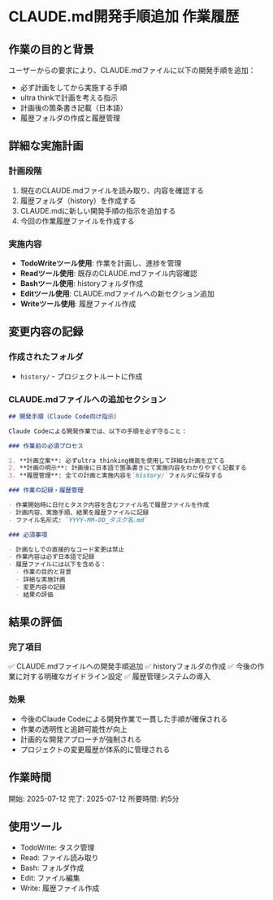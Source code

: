 # CLAUDE.md開発手順追加 作業履歴

## 作業の目的と背景

ユーザーからの要求により、CLAUDE.mdファイルに以下の開発手順を追加：
- 必ず計画をしてから実施する手順
- ultra thinkで計画を考える指示
- 計画後の箇条書き記載（日本語）
- 履歴フォルダの作成と履歴管理

## 詳細な実施計画

### 計画段階
1. 現在のCLAUDE.mdファイルを読み取り、内容を確認する
2. 履歴フォルダ（history）を作成する
3. CLAUDE.mdに新しい開発手順の指示を追加する
4. 今回の作業履歴ファイルを作成する

### 実施内容
- **TodoWriteツール使用**: 作業を計画し、進捗を管理
- **Readツール使用**: 既存のCLAUDE.mdファイル内容確認
- **Bashツール使用**: historyフォルダ作成
- **Editツール使用**: CLAUDE.mdファイルへの新セクション追加
- **Writeツール使用**: 履歴ファイル作成

## 変更内容の記録

### 作成されたフォルダ
- `history/` - プロジェクトルートに作成

### CLAUDE.mdファイルへの追加セクション
```markdown
## 開発手順（Claude Code向け指示）

Claude Codeによる開発作業では、以下の手順を必ず守ること：

### 作業前の必須プロセス

1. **計画立案**: 必ずultra thinking機能を使用して詳細な計画を立てる
2. **計画の明示**: 計画後に日本語で箇条書きにて実施内容をわかりやすく記載する
3. **履歴管理**: 全ての計画と実施内容を`history/`フォルダに保存する

### 作業の記録・履歴管理

- 作業開始時に日付とタスク内容を含むファイル名で履歴ファイルを作成
- 計画内容、実施手順、結果を履歴ファイルに記録
- ファイル名形式: `YYYY-MM-DD_タスク名.md`

### 必須事項

- 計画なしでの直接的なコード変更は禁止
- 作業内容は必ず日本語で記録
- 履歴ファイルには以下を含める：
  - 作業の目的と背景
  - 詳細な実施計画
  - 変更内容の記録
  - 結果の評価
```

## 結果の評価

### 完了項目
✅ CLAUDE.mdファイルへの開発手順追加
✅ historyフォルダの作成
✅ 今後の作業に対する明確なガイドライン設定
✅ 履歴管理システムの導入

### 効果
- 今後のClaude Codeによる開発作業で一貫した手順が確保される
- 作業の透明性と追跡可能性が向上
- 計画的な開発アプローチが強制される
- プロジェクトの変更履歴が体系的に管理される

## 作業時間
開始: 2025-07-12
完了: 2025-07-12
所要時間: 約5分

## 使用ツール
- TodoWrite: タスク管理
- Read: ファイル読み取り
- Bash: フォルダ作成
- Edit: ファイル編集
- Write: 履歴ファイル作成